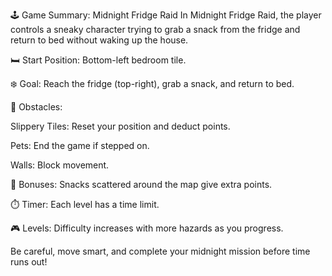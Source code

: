 🕹️ Game Summary: Midnight Fridge Raid
In Midnight Fridge Raid, the player controls a sneaky character trying to grab a snack from the fridge and return to bed without waking up the house.

🛏️ Start Position: Bottom-left bedroom tile.

❄️ Goal: Reach the fridge (top-right), grab a snack, and return to bed.

🐾 Obstacles:

Slippery Tiles: Reset your position and deduct points.

Pets: End the game if stepped on.

Walls: Block movement.

🍪 Bonuses: Snacks scattered around the map give extra points.

⏱️ Timer: Each level has a time limit.

🎮 Levels: Difficulty increases with more hazards as you progress.

Be careful, move smart, and complete your midnight mission before time runs out!

